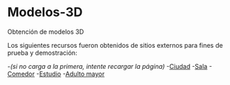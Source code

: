 # Modelos-3D
Obtención de modelos 3D

Los siguientes recursos fueron obtenidos de sitios externos para fines de prueba y demostración:

-*(si no carga a la primera, intente recargar la página)*
-[Ciudad](https://free3d.com/3d-model/amaryllis-city-930223.html)
-[Sala](https://sketchfab.com/3d-models/cozy-living-room-baked-581238dc5fda4dc990571cdc02827783)
-[Comedor](https://sketchfab.com/3d-models/modern-dining-room-df3f3c9f6233447eb8b7ee129f3bace5)
-[Estudio](https://sketchfab.com/3d-models/stylised-room-08edc52987f1491c9de0cc45a9f43d00)
-[Adulto mayor](https://sketchfab.com/3d-models/oldman-ernest-68e22cd993f044e491864ede8416a816)




